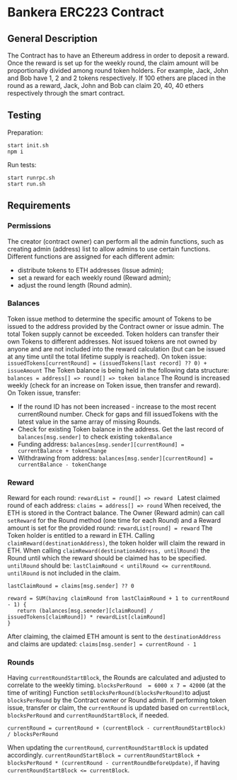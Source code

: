 # Bankera ERC223 Contract

## General Description

The Contract has to have an Ethereum address in order to deposit a reward. Once the reward is set up for the weekly round, the claim amount will be proportionally divided among round token holders. For example, Jack, John and Bob have 1, 2 and 2 tokens respectively. If 100 ethers are placed in the round as a reward, Jack, John and Bob can claim 20, 40, 40 ethers respectively through the smart contract.

## Testing
Preparation:
```
start init.sh
npm i
```    
Run tests:
```
start runrpc.sh
start run.sh
```

## Requirements

### Permissions

The creator (contract owner) can perform all the admin functions, such as creating  admin (address) list to allow admins to use certain functions. Different functions are assigned for each different admin:
* distribute tokens to ETH addresses (Issue admin); 
* set a reward for each weekly round (Reward admin);
* adjust the round length (Round admin).

### Balances

Token issue method to determine the specific amount of Tokens to be issued to the address provided by the Contract owner or issue admin.
The total Token supply cannot be exceeded. Token holders can transfer their own Tokens to different addresses. Not issued tokens are not owned by anyone and are not included into the reward calculation (but can be issued at any time until the total lifetime supply is reached).
On token issue: ``issuedTokens[currentRound] = (issuedTokens[last record] ?? 0) + issueAmount``
The Token balance is being held in the following data structure: ``balances = address[] => round[] => token balance``
The Round is increased weekly (check for an increase on Token issue, then transfer and reward). 
On Token issue, transfer:
* If the round ID has not been increased - increase to the most recent currentRound number. Check for gaps and fill issuedTokens with the latest value in the same array of missing Rounds.
* Check for existing Token balance in the address. Get the last record of ``balances[msg.sender]`` to check existing ``tokenBalance``
* Funding address: ``balances[msg.sender][currentRound] = currentBalance + tokenChange``
* Withdrawing from address: ``balances[msg.sender][currentRound] = currentBalance - tokenChange``

### Reward

Reward for each round: ``rewardList = round[] => reward ``
Latest claimed round of each address: ``claims = address[] => round``
When received, the ETH is stored in the Contract balance. The Owner (Reward admin) can call ``setReward`` for the Round method (one time for each Round) and a Reward amount is set for the provided round: ``rewardList[round] = reward``
The Token holder is entitled to a reward in ETH. Calling ``claimReward(destinationAddress)``, the token holder will claim the reward in ETH. 
When calling ``claimReward(destinationAddress, untilRound)`` the Round until which the reward should be claimed has to be specified. ``untilRound`` should be: ``lastClaimRound < untilRound <= currentRound``. ``untilRound`` is not included in the claim.

``lastClaimRound = claims[msg.sender] ?? 0``
```
reward = SUM(having claimRound from lastClaimRound + 1 to currentRound - 1) {
   return (balances[msg.seneder][claimRound] / issuedTokens[claimRound]) * rewardList[claimRound]
}
```

After claiming, the claimed ETH amount is sent to the ``destinationAddress`` and claims are updated: ``claims[msg.sender] = currentRound - 1``

### Rounds

Having ``currentRoundStartBlock``, the Rounds are calculated and adjusted to correlate to the  weekly timing.
``blocksPerRound  = 6000 x 7 = 42000`` (at the time of writing)
Function ``setBlocksPerRound(blocksPerRound)``to adjust ``blocksPerRound`` by the Contract owner or Round admin.
If performing token issue, transfer or claim, the ``currentRound`` is updated based on ``currentBlock``, ``blocksPerRound`` and ``currentRoundStartBlock``, if needed.

``currentRound = currentRound + (currentBlock - currentRoundStartBlock) / blocksPerRound``

When updating the ``currentRound``, ``currentRoundStartBlock`` is updated accordingly.
``currentRoundStartBlock = currentRoundStartBlock + blocksPerRound * (currentRound - currentRoundBeforeUpdate)``, if having ``currentRoundStartBlock <= currentBlock``.

